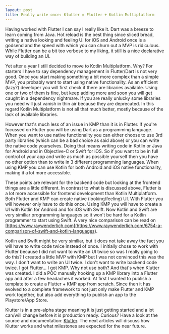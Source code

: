 ```yaml
---  
layout: post  
title: Really write once: Klutter = Flutter + Kotlin Multiplatform
---  
```


Having worked with Flutter I can say I really like it. Dart was a breeze to learn coming from Java. 
Hot reload is the best thing since sliced bread, writing a native looking and feeling UI for iOS and 
Android once is a godsend and the speed with which you can churn out a MVP is ridiculous. While 
Flutter can be a bit too verbose to my liking, it still is a nice declarative way of building an UI.

Yet after a year I still decided to move to Kotlin Multiplatform. Why? For starters I have to say
dependency management in Flutter/Dart is not very good. Once you start making something a bit more complex 
than a simple MVP, you probably want to start using native functionality. As an efficient 
(lazy?) developer you will first check if there are libraries available. Using one or two of them is fine, 
but keep adding more and soon you will get caught in a dependency nightmare. If you are really unlucky
some libraries you need will just vanish in thin air because they are deprecated. In this regard 
Kotlin Multiplatform is not all that much better, mostly because of the lack of available
libraries. 

However that's much less of an issue in KMP than it is in Flutter. If you're focussed on 
Flutter you will be using Dart as a programming language. When you want to use native functionality you 
can either choose to use 3rd party libraries (which can be a bad choice as said above) or you can write 
the native code yourselves. Doing that means writing code in Kotlin or Java for Android and in Objective-C
or Swift for iOS. So if you want to be in full control of your app and write as much as possible yourself 
then you have no other option than to write in 3 different programming languages. When using KMP you can 
use Kotlin for both Android and iOS native functionality, making it a lot more accessible.

These points are relevant for the backend code but looking at the frontend things are a little different.
In contrast to what is discussed above, Flutter is a lot more accessible for frontend development than
Kotlin Multiplatform. Both Flutter and KMP can create native (looking/feeling) UI. With Flutter
you will however only have to do this once. Using KMP you will have to create a UI with Kotlin for Android
and for iOS with Swift. Now Kotlin and Swift are very similiar programming languages so it won't be hard 
for a Kotlin programmer to start using Swift. A very nice comparison can be read on 
[https://www.raywenderlich.com](https://www.raywenderlich.com/6754-a-comparison-of-swift-and-kotlin-languages).

Kotlin and Swift might be very similiar, but it does not take away the fact you will have to write code 
twice instead of once. I initially chose to work with Flutter because I did not want to write an UI twice 
so was I really going to do this? I created a little MVP with KMP but I was not convinced this was the way.
I don't want to write an UI twice. I don't want to write backend code twice. I got Flutter... I got KMP. Why
not use both? And that's when Klutter was created. I did a POC manually hooking up a KMP library into a
Flutter app and after a few headaches it worked. At first I wanted to publish a template to create 
a Flutter + KMP app from scratch. Since then it has evolved to a complete framework to not just only
make Flutter and KMP work together, but also add everything to publish an app to the Playstore/App Store.

Klutter is in a pre-alpha stage meaning it is just getting started and a lot can/will change before
it is production ready. Curious? Have a look at the source and documentation: 
[Klutter]([https://github.com/buijs-dev/klutter]). The next articles will discuss how Klutter works
and what milestones are expected for the near future.